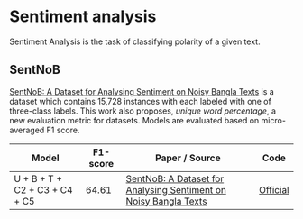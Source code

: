 # Sentiment analysis

Sentiment Analysis is the task of classifying polarity of a given text.

## SentNoB

[SentNoB: A Dataset for Analysing Sentiment on Noisy Bangla Texts](https://aclanthology.org/2021.findings-emnlp.278.pdf) is a dataset which contains 15,728 instances with each labeled with one of three-class labels. This work also proposes, <em>unique word percentage</em>, a new evaluation metric for datasets. Models are evaluated based on micro-averaged F1 score.

| Model | F1-score | Paper / Source | Code |
| ------------ | ------------- | ------------ | ------------- |
| U + B + T + C2 + C3 + C4 + C5 | 64.61 | [SentNoB: A Dataset for Analysing Sentiment on Noisy Bangla Texts](https://aclanthology.org/2021.findings-emnlp.278.pdf) | [Official](https://github.com/KhondokerIslam/SentNoB) |

